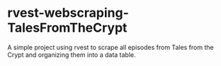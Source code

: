 # rvest-webscraping-TalesFromTheCrypt
A simple project using rvest to scrape all episodes from Tales from the Crypt and organizing them into a data table.
